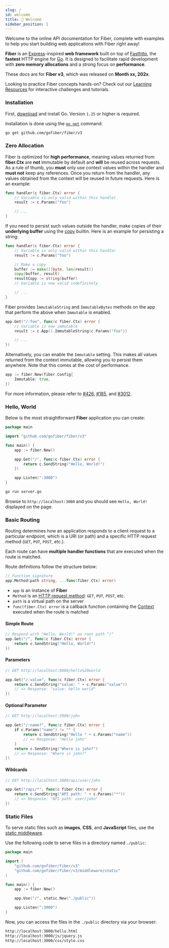 ```yaml
---
slug: /
id: welcome
title: 👋 Welcome
sidebar_position: 1
---
```

Welcome to the online API documentation for Fiber, complete with examples to help you start building web applications with Fiber right away!

**Fiber** is an [Express](https://github.com/expressjs/express)-inspired **web framework** built on top of [Fasthttp](https://github.com/valyala/fasthttp), the **fastest** HTTP engine for [Go](https://go.dev/doc/). It is designed to facilitate rapid development with **zero memory allocations** and a strong focus on **performance**.

These docs are for **Fiber v3**, which was released on **Month xx, 202x**.

Looking to practice Fiber concepts hands-on? Check out our [Learning Resources](./extra/learning-resources) for interactive challenges and tutorials.

### Installation

First, [download](https://go.dev/dl/) and install Go. Version `1.25` or higher is required.

Installation is done using the [`go get`](https://pkg.go.dev/cmd/go/#hdr-Add_dependencies_to_current_module_and_install_them) command:

```bash
go get github.com/gofiber/fiber/v3
```

### Zero Allocation

Fiber is optimized for **high performance**, meaning values returned from **fiber.Ctx** are **not** immutable by default and **will** be reused across requests. As a rule of thumb, you **must** only use context values within the handler and **must not** keep any references. Once you return from the handler, any values obtained from the context will be reused in future requests. Here is an example:

```go
func handler(c fiber.Ctx) error {
    // Variable is only valid within this handler
    result := c.Params("foo") 

    // ...
}
```

If you need to persist such values outside the handler, make copies of their **underlying buffer** using the [copy](https://pkg.go.dev/builtin/#copy) builtin. Here is an example for persisting a string:

```go
func handler(c fiber.Ctx) error {
    // Variable is only valid within this handler
    result := c.Params("foo")

    // Make a copy
    buffer := make([]byte, len(result))
    copy(buffer, result)
    resultCopy := string(buffer) 
    // Variable is now valid indefinitely

    // ...
}
```

Fiber provides `ImmutableString` and `ImmutableBytes` methods on the app that perform the above when `Immutable` is enabled.

```go
app.Get("/:foo", func(c fiber.Ctx) error {
    // Variable is now immutable
    result := c.App().ImmutableString(c.Params("foo"))

    // ...
})
```

Alternatively, you can enable the `Immutable` setting. This makes all values returned from the context immutable, allowing you to persist them anywhere. Note that this comes at the cost of performance.

```go
app := fiber.New(fiber.Config{
    Immutable: true,
})
```

For more information, please refer to [#426](https://github.com/gofiber/fiber/issues/426), [#185](https://github.com/gofiber/fiber/issues/185), and [#3012](https://github.com/gofiber/fiber/issues/3012).

### Hello, World

Below is the most straightforward **Fiber** application you can create:

```go
package main

import "github.com/gofiber/fiber/v3"

func main() {
    app := fiber.New()

    app.Get("/", func(c fiber.Ctx) error {
        return c.SendString("Hello, World!")
    })

    app.Listen(":3000")
}
```

```bash
go run server.go
```

Browse to `http://localhost:3000` and you should see `Hello, World!` displayed on the page.

### Basic Routing

Routing determines how an application responds to a client request to a particular endpoint, which is a URI (or path) and a specific HTTP request method (`GET`, `PUT`, `POST`, etc.).

Each route can have **multiple handler functions** that are executed when the route is matched.

Route definitions follow the structure below:

```go
// Function signature
app.Method(path string, ...func(fiber.Ctx) error)
```

- `app` is an instance of **Fiber**
- `Method` is an [HTTP request method](https://docs.gofiber.io/api/app#route-handlers): `GET`, `PUT`, `POST`, etc.
- `path` is a virtual path on the server
- `func(fiber.Ctx) error` is a callback function containing the [Context](https://docs.gofiber.io/api/ctx) executed when the route is matched

#### Simple Route

```go
// Respond with "Hello, World!" on root path "/"
app.Get("/", func(c fiber.Ctx) error {
    return c.SendString("Hello, World!")
})
```

#### Parameters

```go
// GET http://localhost:8080/hello%20world

app.Get("/:value", func(c fiber.Ctx) error {
    return c.SendString("value: " + c.Params("value"))
    // => Response: "value: hello world"
})
```

#### Optional Parameter

```go
// GET http://localhost:3000/john

app.Get("/:name?", func(c fiber.Ctx) error {
    if c.Params("name") != "" {
        return c.SendString("Hello " + c.Params("name"))
        // => Response: "Hello john"
    }
    return c.SendString("Where is john?")
    // => Response: "Where is john?"
})
```

#### Wildcards

```go
// GET http://localhost:3000/api/user/john

app.Get("/api/*", func(c fiber.Ctx) error {
    return c.SendString("API path: " + c.Params("*"))
    // => Response: "API path: user/john"
})
```

### Static Files

To serve static files such as **images**, **CSS**, and **JavaScript** files, use the [static middleware](./middleware/static.md).

Use the following code to serve files in a directory named `./public`:

```go
package main

import (
    "github.com/gofiber/fiber/v3"
    "github.com/gofiber/fiber/v3/middleware/static"
)

func main() {
    app := fiber.New()

    app.Use("/", static.New("./public"))

    app.Listen(":3000")
}
```

Now, you can access the files in the `./public` directory via your browser:

```bash
http://localhost:3000/hello.html
http://localhost:3000/js/jquery.js
http://localhost:3000/css/style.css
```
